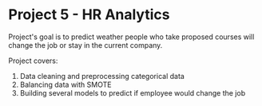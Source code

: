 # Project 5 - HR Analytics

Project's goal is to predict weather people who take proposed courses will change the job or stay in the current company.

Project covers:
1. Data cleaning and preprocessing categorical data
2. Balancing data with SMOTE
3. Building several models to predict if employee would change the job

